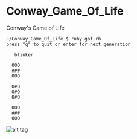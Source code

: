 Conway_Game_Of_Life
===================

Conway's Game of Life

    ~/Conway_Game_Of_Life $ ruby gof.rb 
    press "q" to quit or enter for next generation
      
       blinker 
      
      OOO
      ###
      OOO
      
      O#O
      O#O
      O#O
      
      OOO
      ###
      OOO


![alt tag](http://upload.wikimedia.org/wikipedia/commons/9/95/Game_of_life_blinker.gif)
